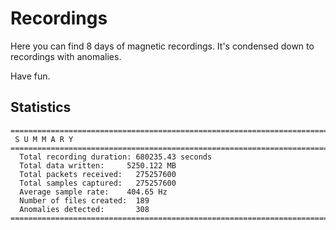 
# Recordings

Here you can find 8 days of magnetic recordings. It's condensed down to recordings with anomalies.

Have fun.

## Statistics

```
================================================================================
 S U M M A R Y 
================================================================================
  Total recording duration: 680235.43 seconds
  Total data written:     5250.122 MB
  Total packets received:   275257600
  Total samples captured:   275257600
  Average sample rate:    404.65 Hz
  Number of files created:  189
  Anomalies detected:       308
================================================================================
```
